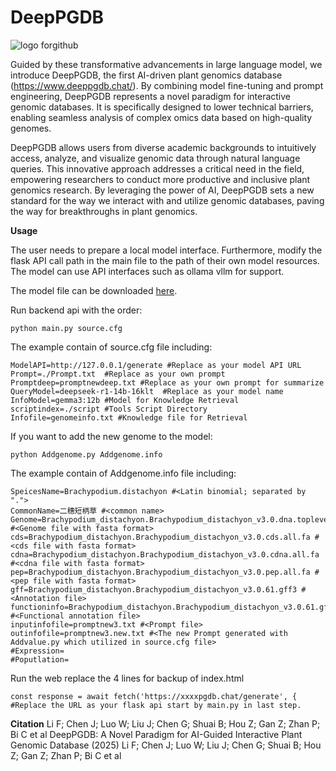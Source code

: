 # DeepPGDB
![logo forgithub](https://github.com/user-attachments/assets/69538d08-a602-4bb4-a693-c7299e1e3212)

Guided by these transformative advancements in large language model, we introduce DeepPGDB, the first AI-driven plant genomics database (https://www.deeppgdb.chat/). By combining model fine-tuning and prompt engineering, DeepPGDB represents a novel paradigm for interactive genomic databases. It is specifically designed to lower technical barriers, enabling seamless analysis of complex omics data based on high-quality genomes.

DeepPGDB allows users from diverse academic backgrounds to intuitively access, analyze, and visualize genomic data through natural language queries. This innovative approach addresses a critical need in the field, empowering researchers to conduct more productive and inclusive plant genomics research. By leveraging the power of AI, DeepPGDB sets a new standard for the way we interact with and utilize genomic databases, paving the way for breakthroughs in plant genomics.

**Usage**

The user needs to prepare a local model interface. Furthermore, modify the flask API call path in the main file to the path of their own model resources. The model can use API interfaces such as ollama vllm for support.

The model file can be downloaded [here](https://www.modelscope.cn/models/LEECHXP/DeepPGDB).

Run backend api with the order:
```
python main.py source.cfg
```
The example contain of source.cfg file including:
```
ModelAPI=http://127.0.0.1/generate #Replace as your model API URL
Prompt=./Prompt.txt  #Replace as your own prompt
Promptdeep=promptnewdeep.txt #Replace as your own prompt for summarize
QueryModel=deepseek-r1-14b-16klt  #Replace as your model name
InfoModel=gemma3:12b #Model for Knowledge Retrieval
scriptindex=./script #Tools Script Directory
Infofile=genomeinfo.txt #Knowledge file for Retrieval
```

If you want to add the new genome to the model:
```
python Addgenome.py Addgenome.info
```

The example contain of Addgenome.info file including:
```
SpeicesName=Brachypodium.distachyon #<Latin binomial; separated by ".">
CommonName=二穗短柄草 #<common name>
Genome=Brachypodium_distachyon.Brachypodium_distachyon_v3.0.dna.toplevel.fa #<Genome file with fasta format>
cds=Brachypodium_distachyon.Brachypodium_distachyon_v3.0.cds.all.fa #<cds file with fasta format>
cdna=Brachypodium_distachyon.Brachypodium_distachyon_v3.0.cdna.all.fa  #<cdna file with fasta format>
pep=Brachypodium_distachyon.Brachypodium_distachyon_v3.0.pep.all.fa #<pep file with fasta format>
gff=Brachypodium_distachyon.Brachypodium_distachyon_v3.0.61.gff3 #<Annotation file>
functioninfo=Brachypodium_distachyon.Brachypodium_distachyon_v3.0.61.gff3.ann  #<Functional annotation file>
inputinfofile=promptnew3.txt #<Prompt file>
outinfofile=promptnew3.new.txt #<The new Prompt generated with Addvalue.py which utilized in source.cfg file>
#Expression=
#Poputlation=
```

Run the web
replace the 4 lines for backup of index.html

```
const response = await fetch('https://xxxxpgdb.chat/generate', {  #Replace the URL as your flask api start by main.py in last step.
```
**Citation**
 Li F; Chen J; Luo W; Liu J; Chen G; Shuai B; Hou Z; Gan Z; Zhan P; Bi C et al DeepPGDB: A Novel Paradigm for AI-Guided Interactive Plant Genomic Database (2025)  Li F; Chen J; Luo W; Liu J; Chen G; Shuai B; Hou Z; Gan Z; Zhan P; Bi C et al
